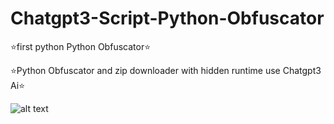 # Chatgpt3-Script-Python-Obfuscator

⭐️first python Python Obfuscator⭐️

⭐️Python Obfuscator and zip downloader with hidden runtime use Chatgpt3 Ai⭐️

![alt text](https://blogs.chapman.edu/wp-content/uploads/sites/28/2023/01/chatgpt-image.jpg)
